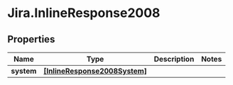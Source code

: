 # Jira.InlineResponse2008

## Properties

Name | Type | Description | Notes
------------ | ------------- | ------------- | -------------
**system** | [**[InlineResponse2008System]**](InlineResponse2008System.md) |  | 


